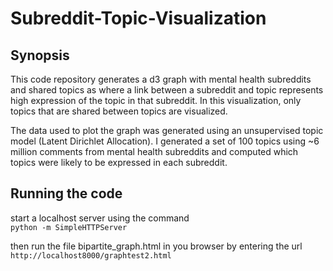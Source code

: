 # Subreddit-Topic-Visualization

## Synopsis 
This code repository generates a d3 graph with mental health subreddits and shared topics as where a link between a subreddit and topic represents high expression of the topic in that subreddit. In this visualization, only topics that are shared between topics are visualized. 

The data used to plot the graph was generated using an unsupervised topic model (Latent Dirichlet Allocation). I generated a set of 100 topics using ~6 million comments from mental health subreddits and computed which topics were likely to be expressed in each subreddit. 

## Running the code


start a localhost server using the command  
```python -m SimpleHTTPServer```

then run the file bipartite_graph.html in you browser by entering the url 
```http://localhost8000/graphtest2.html```
  
